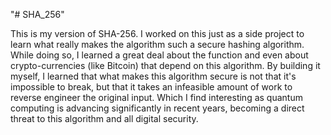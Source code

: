"# SHA_256" 

This is my version of SHA-256. I worked on this just as a side project to learn what really makes the algorithm such a secure hashing algorithm. While doing so, I learned a great deal about the function and even about crypto-currencies (like Bitcoin) that depend on this algorithm. By building it myself, I learned that what makes this algorithm secure is not that it's impossible to break, but that it takes an infeasible amount of work to reverse engineer the original input. Which I find interesting as quantum computing is advancing significantly in recent years, becoming a direct threat to this algorithm and all digital security.
